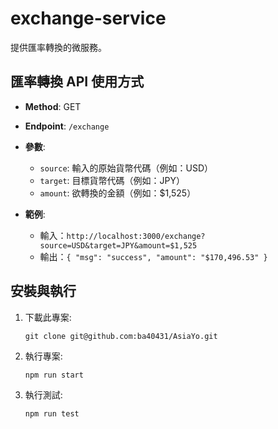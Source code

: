 # exchange-service

提供匯率轉換的微服務。


## 匯率轉換 API 使用方式

- **Method**: GET

- **Endpoint**: `/exchange`

- **參數**:
  - `source`: 輸入的原始貨幣代碼（例如：USD）
  - `target`: 目標貨幣代碼（例如：JPY）
  - `amount`: 欲轉換的金額（例如：$1,525）

- **範例**:
  - 輸入：`http://localhost:3000/exchange?source=USD&target=JPY&amount=$1,525`
  - 輸出：`{ "msg": "success", "amount": "$170,496.53" }`

## 安裝與執行

1. 下載此專案:
    ```
    git clone git@github.com:ba40431/AsiaYo.git
    ```

2. 執行專案:
    ```
    npm run start
    ```

3. 執行測試:
    ```
    npm run test
    ```